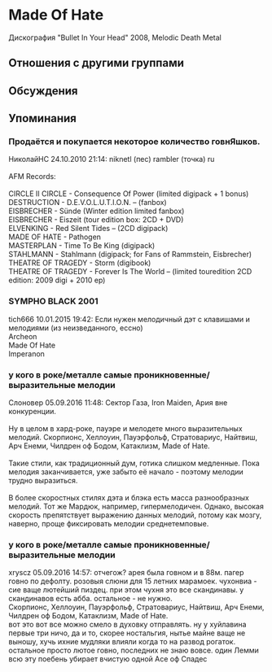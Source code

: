 # Made Of Hate

Дискография
"Bullet In Your Head" 2008, Melodic Death Metal

## Отношения с другими группами


## Обсуждения


## Упоминания

### Продаётся и покупается некоторое количество говнЯшков.

НиколайНС 24.10.2010 21:14:
niknetl (пес) rambler (точка) ru<BR><BR>AFM Records:<BR><BR>CIRCLE II CIRCLE - Consequence Of Power (limited digipack + 1 bonus)<BR>DESTRUCTION - D.E.V.O.L.U.T.I.O.N. – (fanbox)<BR>EISBRECHER - S&#252;nde (Winter edition limited fanbox)<BR>EISBRECHER - Eiszeit (tour edition box: 2CD + DVD) <BR>ELVENKING - Red Silent Tides – (2CD digipack)<BR>MADE OF HATE - Pathogen <BR>MASTERPLAN - Time To Be King (digipack)<BR>STAHLMANN - Stahlmann (digipack; for Fans of Rammstein, Eisbrecher)<BR>THEATRE OF TRAGEDY - Storm (digibook)<BR>THEATRE OF TRAGEDY - Forever Is The World – (limited touredition 2CD edition: 2009 digi + 2010 ep)<BR>

### SYMPHO BLACK 2001

tich666 10.01.2015 19:42:
Если нужен мелодичный дэт с клавишами и мелодиями (из неизведанного, ессно)<BR>Archeon<BR>Made Of Hate<BR>Imperanon

### у кого в роке/металле самые проникновенные/выразительные мелодии

Слоновер 05.09.2016 11:48:
Сектор Газа, Iron Maiden, Ария вне конкуренции.<BR><BR>Ну в целом в хард-роке, пауэре и мелодете много выразительных мелодий. Скорпионс, Хеллоуин, Пауэрфольф, Стратовариус, Найтвиш, Арч Енеми, Чилдрен оф Бодом, Катаклизм, Made of Hate.<BR><BR>Такие стили, как традиционный дум, готика слишком медленные. Пока мелодия заканчивается, уже забыто её начало - поэтому мелодии трудно выразиться.<BR><BR>В более скоростных стилях дэта и блэка есть масса разнообразных мелодий. Тот же Мардюк, например, гипермелодичен. Однако, высокая скорость препятствует выражению данных мелодий, потому как мозгу, наверно, проще фиксировать мелодии среднетемповые.

### у кого в роке/металле самые проникновенные/выразительные мелодии

xryscz 05.09.2016 14:57:
отчегож? арея была говном и в 88м. пагер говно по дефолту. розовыя слюни для 15 летних марамоек. чухонвиа - сие ваще лютейший пиздец. при этом чухня это все скандинавы. у скандинавов есть абба. остальное - не нужно. <BR>Скорпионс, Хеллоуин, Пауэрфольф, Стратовариус, Найтвиш, Арч Енеми, Чилдрен оф Бодом, Катаклизм, Made of Hate.<BR>вот это вот все можно смело в духовку отправлять. ну у хуйлавина первые три ничо, да и то, скорее ностальгия, нытье майне ваще не выношу, хучь ихние мудляки влияли когда то на развод рогаток. остальное просто лютое говно, последних не знаю вовсе. один Лемми всю эту поебень убирает вчистую одной Асе оф Спадес

